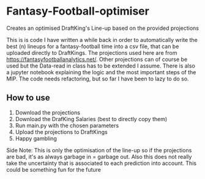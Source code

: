 # Fantasy-Football-optimiser
Creates an optimised DraftKing's Line-up based on the provided projections

This is is code I have written a while back in order to automatically write the best (n) lineups for a fantasy-football time into a csv file, that can be uploaded directly to DraftKings. 
The projections used here are from https://fantasyfootballanalytics.net/. Other projections can of course be used but the Data-read in class has to be extended I assume. 
There is also a jupyter notebook explaining the logic and the most important steps of the MIP.
The code needs refactoring, but so far I have been to lazy to do so.

## How to use
1. Download the projections
2. Download the DrafKing Salaries (best to directly copy them)
3. Run main.py with the chosen parameters
4. Upload the projections to DraftKings
5. Happy gambling

Side Note: This is only the optimisation of the line-up so if the projections are bad, it's as always garbage in = garbage out. Also this does not really take the uncertainty that is associated to each prediction into account. This could be something fun for the future